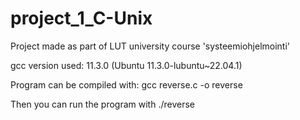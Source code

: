 # project_1_C-Unix
Project made as part of LUT university course 'systeemiohjelmointi'

gcc version used: 11.3.0 (Ubuntu 11.3.0-lubuntu~22.04.1)

Program can be compiled with: gcc reverse.c -o reverse

Then you can run the program with ./reverse
